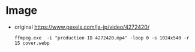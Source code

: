 # Image
- original https://www.pexels.com/ja-jp/video/4272420/
  ```
  ffmpeg.exe  -i "production ID 4272420.mp4" -loop 0 -s 1024x540 -r 15 cover.webp
  ```
